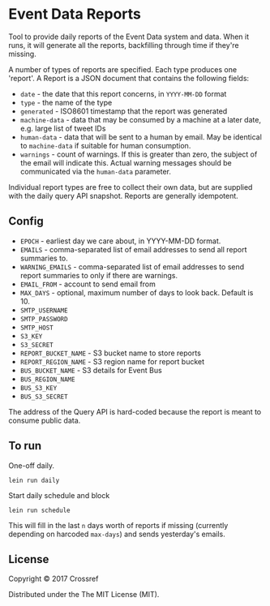 # Event Data Reports

Tool to provide daily reports of the Event Data system and data. When it runs, it will generate all the reports, backfilling through time if they're missing.

A number of types of reports are specified. Each type produces one 'report'. A Report is a JSON document that contains the following fields:

 - `date` - the date that this report concerns, in `YYYY-MM-DD` format
 - `type` - the name of the type
 - `generated` - ISO8601 timestamp that the report was generated
 - `machine-data` - data that may be consumed by a machine at a later date, e.g. large list of tweet IDs
 - `human-data` - data that will be sent to a human by email. May be identical to `machine-data` if suitable for human consumption.
 - `warnings` - count of warnings. If this is greater than zero, the subject of the email will indicate this. Actual warning messages should be communicated via the `human-data` parameter.

Individual report types are free to collect their own data, but are supplied with the daily query API snapshot. Reports are generally idempotent.

## Config

 - `EPOCH` - earliest day we care about, in YYYY-MM-DD format.
 - `EMAILS` - comma-separated list of email addresses to send all report summaries to.
 - `WARNING_EMAILS` - comma-separated list of email addresses to send report summaries to only if there are warnings.
 - `EMAIL_FROM` - account to send email from
 - `MAX_DAYS` - optional, maximum number of days to look back. Default is 10.
 - `SMTP_USERNAME`
 - `SMTP_PASSWORD`
 - `SMTP_HOST`
 - `S3_KEY`
 - `S3_SECRET`
 - `REPORT_BUCKET_NAME` - S3 bucket name to store reports
 - `REPORT_REGION_NAME` - S3 region name for report bucket
 - `BUS_BUCKET_NAME` - S3 details for Event Bus
 - `BUS_REGION_NAME`
 - `BUS_S3_KEY`
 - `BUS_S3_SECRET`

The address of the Query API is hard-coded because the report is meant to consume public data.

## To run

One-off daily.

    lein run daily

Start daily schedule and block

    lein run schedule

This will fill in the last `n` days worth of reports if missing (currently depending on harcoded `max-days`) and sends yesterday's emails.

## License

Copyright © 2017 Crossref

Distributed under the The MIT License (MIT).
